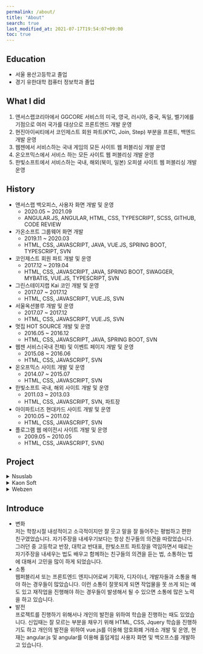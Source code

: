 ```yaml
---
permalink: /about/
title: "About"
search: true
last_modified_at: 2021-07-17T19:54:07+09:00
toc: true
---
```


## Education
 - 서울 용산고등학교 졸업
 - 경기 유한대학 컴퓨터 정보학과 졸업

## What I did
 1. 앤서스랩코리아에서 GGCORE 서비스의 미국, 영국, 러시아, 중국, 독일, 벨기에를 기점으로 여러 국가를 대상으로 프론트엔드 개발 운영
 2. 현진아이씨티에서 코인제스트 회원 파트(KYC, Join, Step) 부분을 프론트, 백엔드 개발 운영
 3. 웹젠에서 서비스하는 국내 게임의 모든 사이트 웹 퍼블리싱 개발 운영
 4. 온오프믹스에서 서비스 하는 모든 사이트 웹 퍼블리싱 개발 운영
 5. 한빛소프트에서 서비스하는 국내, 해외(북미, 일본) 오피셜 사이트 웹 퍼블리싱 개발 운영

## History
 - 앤서스랩 백오피스, 사용자 화면 개발 및 운영  
   * 2020.05 ~ 2021.09
   * ANGULAR.JS, ANGULAR, HTML, CSS, TYPESCRIPT, SCSS, GITHUB, CODE REVIEW
 - 가온소프트 그룹웨어 화면 개발
   * 2019.11 ~ 2020.03
   * HTML, CSS, JAVASCRIPT, JAVA, VUE.JS, SPRING BOOT, TYPESCRIPT, SVN
 - 코인제스트 회원 파트 개발 및 운영  
   * 2017.12 ~ 2019.04
   * HTML, CSS, JAVASCRIPT, JAVA, SPRING BOOT, SWAGGER, MYBATIS, VUE.JS, TYPESCRIPT, SVN
 - 그린스테이지랩 Kai 코인 개발 및 운영  
   * 2017.07 ~ 2017.12
   * HTML, CSS, JAVASCRIPT, VUE.JS, SVN
 - 서울옥션블루 개발 및 운영  
   * 2017.07 ~ 2017.12
   * HTML, CSS, JAVASCRIPT, VUE.JS, SVN
 - 멋집 HOT SOURCE 개발 및 운영  
   * 2016.05 ~ 2016.12
   * HTML, CSS, JAVASCRIPT, JAVA, SPRING BOOT, SVN
 - 웹젠 서비스(국내 전체) 및 이벤트 페이지 개발 및 운영  
   * 2015.08 ~ 2016.06
   * HTML, CSS, JAVASCRIPT, SVN
 - 온오프믹스 사이트 개발 및 운영  
   * 2014.07 ~ 2015.07
   * HTML, CSS, JAVASCRIPT, SVN
 - 한빛소프트 국내, 해외 사이트 개발 및 운영  
   * 2011.03 ~ 2013.03
   * HTML, CSS, JAVASCRIPT, SVN, 파트장
 - 아이파트너즈 현대카드 사이트 개발 및 운영 
   * 2010.05 ~ 2011.02
   * HTML, CSS, JAVASCRIPT, SVN
 - 플로그램 웹 에이전시 사이트 개발 및 운영  
   * 2009.05 ~ 2010.05
   * HTML, CSS, JAVASCRIPT, SVN)  

## Project
<details>
<summary style="cursor: pointer;">Nsuslab</summary>
<div markdown="1">
1. Nsus 개발활동 내역
  * Git Pull Request 2021  
  ![Git Pull Request](/techblog/assets/images/nsuslab/pr1.png)  
  * Git 2021  
  ![Git 2021 Information](/techblog/assets/images/nsuslab/git-2021.png)  
  * Git 2020  
  ![Git 2020 Information](/techblog/assets/images/nsuslab/git-2020.png)  
2. Nsus 운영  
  * Back Office  
  ![Back Office](/techblog/assets/images/nsuslab/backoffice.png)  
  * My Info  
  ![My Info](/techblog/assets/images/nsuslab/myinfo.png)  
  * Deposit  
  ![Deposit](/techblog/assets/images/nsuslab/deposit.png)  
  * RG  
  ![RG](/techblog/assets/images/nsuslab/rg.png)  
</div>
</details>
<details>
<summary style="cursor: pointer;">Kaon Soft</summary>
<div markdown="1">
1. Kaon Soft [Groupware](https://dev.officeground.com/#/login)
  * Sign In  
  ![Git Pull Request](/techblog/assets/images/kaonsoft/groupware1.png)  
  * 전자결재1  
  ![Git 2021 Information](/techblog/assets/images/kaonsoft/groupware2.png)  
  * 전자결재2  
  ![Git 2020 Information](/techblog/assets/images/kaonsoft/groupware3.png)  
  * 자원요청  
  ![Git 2020 Information](/techblog/assets/images/kaonsoft/groupware4.png)  
  * 일정관리  
  ![Git 2020 Information](/techblog/assets/images/kaonsoft/groupware5.png)  
</div>
</details>
<details>
<summary style="cursor: pointer;">Webzen</summary>
<div markdown="1">
1. Company Webzen [Site](https://company.webzen.com/main)
  * Main 1  
  ![Git Pull Request](/techblog/assets/images/webzen/webzen1.png)  
  * Main 2  
  ![Git 2021 Information](/techblog/assets/images/webzen/webzen2.png)  
  * 재무제표   
  ![Git 2020 Information](/techblog/assets/images/webzen/webzen3.png)  
  * 주가정보  
  ![Git 2020 Information](/techblog/assets/images/webzen/webzen4.png)  
</div>
</details>

## Introduce
 - 변화  
 저는 학창시절 내성적이고 소극적이지만 잘 웃고 말을 잘 들어주는 평범하고 편한 친구였었습니다. 자기주장을 내세우기보다는 항상 친구들의 의견을 따랐었습니다. 그러던 중 고등학교 반장, 대학교 반대표, 한빛소프트 파트장을 역임하면서 때로는 자기주장을 내세우는 법도 배우고 함께하는 친구들의 의견을 듣는 법, 소통하는 법에 대해서 고민을 많이 하게 되었습니다.  
 - 소통  
 웹퍼블리셔 또는 프론트엔드 엔지니어로써 기획자, 디자이너, 개발자들과 소통을 해야 하는 경우들이 많았습니다. 이런 소통이 잘못되게 되면 작업물을 못 쓰게 되는 예도 있고 재작업을 진행해야 하는 경우들이 발생해서 될 수 있으면 소통에 많은 노력을 하고 있습니다.  
 - 발전  
 프로젝트를 진행하기 위해서나 개인의 발전을 위하여 학습을 진행하는 때도 있었습니다. 신입때는 잘 모르는 부분을 채우기 위해 HTML, CSS, Jquery 학습을 진행하기도 하고 개인의 발전을 위하여 vue.js를 이용해 암호화폐 거래소 개발 및 운영, 현재는 angular.js 및 angular를 이용해 홀덤게임 사용자 화면 및 백오프스를 개발하고 있습니다.  
